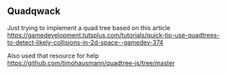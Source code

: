 ## Quadqwack

Just trying to implement a quad tree based on this article https://gamedevelopment.tutsplus.com/tutorials/quick-tip-use-quadtrees-to-detect-likely-collisions-in-2d-space--gamedev-374

Also used that resource for help https://github.com/timohausmann/quadtree-js/tree/master